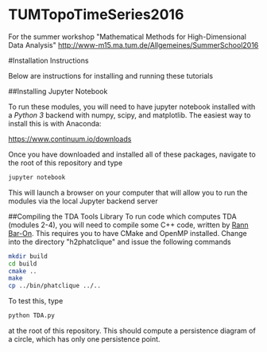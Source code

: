 # TUMTopoTimeSeries2016

For the summer workshop "Mathematical Methods for High-Dimensional Data Analysis"
http://www-m15.ma.tum.de/Allgemeines/SummerSchool2016

#Installation Instructions

Below are instructions for installing and running these tutorials

##Installing Jupyter Notebook

To run these modules, you will need to have jupyter notebook installed with a *Python 3* backend with numpy, scipy, and matplotlib.  The easiest way to install this is with Anaconda:

https://www.continuum.io/downloads

Once you have downloaded and installed all of these packages, navigate to the root of this repository and type

~~~~~ bash
jupyter notebook
~~~~~

This will launch a browser on your computer that will allow you to run the modules via the local Jupyter backend server

##Compiling the TDA Tools Library
To run code which computes TDA (modules 2-4), you will need to compile some C++ code, written by [Rann Bar-On](https://math.duke.edu/people/rann-bar).  This requires you to have CMake and OpenMP installed.  Change into the directory "h2phatclique" and issue the following commands

~~~~~ bash
mkdir build
cd build
cmake ..
make
cp ../bin/phatclique ../..
~~~~~


To test this, type
~~~~~ bash
python TDA.py
~~~~~

at the root of this repository.  This should compute a persistence diagram of a circle, which has only one persistence point.
